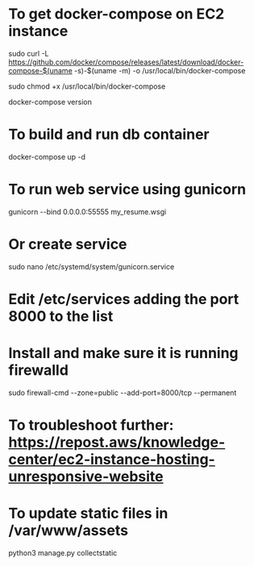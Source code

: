 # To get docker-compose on EC2 instance
sudo curl -L https://github.com/docker/compose/releases/latest/download/docker-compose-$(uname -s)-$(uname -m) -o /usr/local/bin/docker-compose

sudo chmod +x /usr/local/bin/docker-compose

docker-compose version

# To build and run db container
docker-compose up -d

# To run web service using gunicorn
gunicorn --bind 0.0.0.0:55555 my_resume.wsgi

# Or create service
sudo nano /etc/systemd/system/gunicorn.service

# Edit /etc/services adding the port 8000 to the list

# Install and make sure it is running firewalld
sudo firewall-cmd --zone=public --add-port=8000/tcp --permanent

# To troubleshoot further: https://repost.aws/knowledge-center/ec2-instance-hosting-unresponsive-website

# To update static files in /var/www/assets
python3 manage.py collectstatic